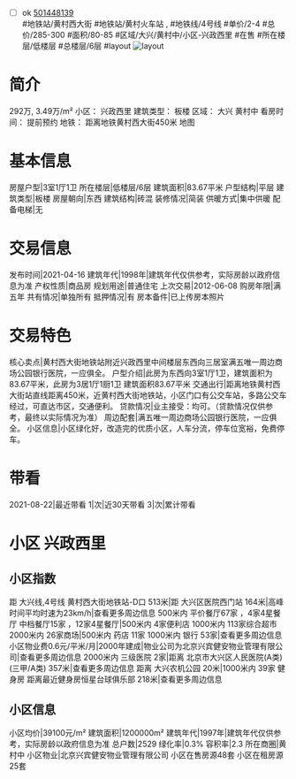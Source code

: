 - [ ] ok [501448139](https://bj.5i5j.com/ershoufang/501448139.html)  
 #地铁站/黄村西大街 #地铁站/黄村火车站 ,  #地铁线/4号线
#单价/2-4 #总价/285-300 #面积/80-85   #区域/大兴/黄村中/小区-兴政西里 #在售 #所在楼层/低楼层 #总楼层/6层 #layout 
![layout](http://image2a.5i5j.com/bdir/layout/a629396fea9346d1b9ea37e1a1b461e2.jpg_P5.jpg) 
# 简介 
 292万,  3.49万/m² 
小区： 兴政西里
建筑类型： 板楼
区域： 大兴 黄村中
看房时间： 提前预约
地铁： 距离地铁黄村西大街450米 地图
# 基本信息 
 房屋户型|3室1厅1卫
所在楼层|低楼层/6层
建筑面积|83.67平米
户型结构|平层
建筑类型|板楼
房屋朝向|东西
建筑结构|砖混
装修情况|简装
供暖方式|集中供暖
配备电梯|无
# 交易信息 
 发布时间|2021-04-16
建筑年代|1998年|建筑年代仅供参考，实际房龄以政府信息为准
产权性质|商品房
规划用途|普通住宅
上次交易|2012-06-08
购房年限|满五年
共有情况|单独所有
抵押情况|有
房本备件|已上传房本照片
# 交易特色 
 核心卖点|黄村西大街地铁站附近兴政西里中间楼层东西向三居室满五唯一周边商场公园银行医院，一应俱全。
户型介绍|此房为东西向3室1厅1卫，建筑面积为83.67平米，此房为3居1厅1厨1卫 建筑面积83.67平米
交通出行|距离地铁黄村西大街站直线距离450米，近黄村西大街地铁站，小区门口有公交车站，多路公交车经过，可直达市区，交通便利。
贷款情况|业主接受：均可。（贷款情况仅供参考，最终以实际情况为准）
周边配套|满五唯一周边商场公园银行医院，一应俱全。
小区信息|小区绿化好，改造完的优质小区，人车分流，停车位宽裕，免费停车。
# 带看 
 2021-08-22|最近带看	 1|次|近30天带看	 3|次|累计带看
# 小区 兴政西里
## 小区指数 
 距 大兴线,4号线 黄村西大街地铁站-D口 513米|距 大兴区医院西门站 164米|高峰时间平均时速为23km/h|查看更多周边信息
500米内 平价餐厅67家 ，4家4星餐厅
中档餐厅15家 ，12家4星餐厅|500米内 4家便利店
1000米内 113家综合超市
2000米内 26家商场|500米内 药店 11家
1000米内 银行 53家|查看更多周边信息
小区物业费0.6元/平米/月|2000年建成|物业公司为北京兴宾健安物业管理有限公司|查看更多周边信息
2000米内 三级医院 2家|距离 北京市大兴区人民医院(A类) (三甲/A类) 357米|查看更多周边信息
距离 大兴农机公园 20米|1000米内 39家 健身房
距离最近健身房恒星台球俱乐部 218米|查看更多周边信息
## 小区信息 
 小区均价|39100元/m²
建筑面积|1200000m²
建筑年代|1997年|建筑年代仅供参考，实际房龄以政府信息为准
总户数|2529
绿化率|0.3%
容积率|2.3
所在商圈|黄村中
小区物业|北京兴宾健安物业管理有限公司
小区在售房源48套
小区在租房源25套
